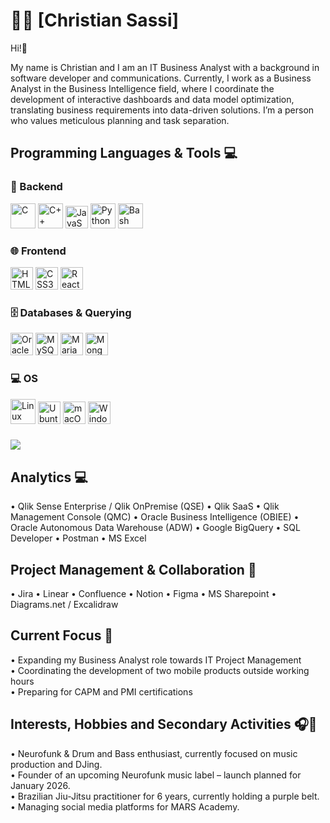 # 👨‍💻 [Christian Sassi]

Hi!👋

My name is Christian and I am an IT Business Analyst with a background in software developer and communications. Currently, I work as a Business Analyst in the Business Intelligence field, where I coordinate the development of interactive dashboards and data model optimization, translating business requirements into data-driven solutions.
I’m a person who values meticulous planning and task separation.

## Programming Languages & Tools 💻

### 🧠 Backend
<img src="https://cdn.jsdelivr.net/gh/devicons/devicon/icons/c/c-original.svg" height="40" alt="C" /> <img src="https://cdn.jsdelivr.net/gh/devicons/devicon/icons/cplusplus/cplusplus-original.svg" height="40" alt="C++" />
<img src="https://raw.githubusercontent.com/danielcranney/readme-generator/main/public/icons/skills/javascript-colored.svg" width="36" height="36" alt="JavaScript" /> <img src="https://cdn.jsdelivr.net/gh/devicons/devicon/icons/python/python-original.svg" height="40" alt="Python" /> <img src="https://cdn.jsdelivr.net/gh/devicons/devicon/icons/bash/bash-original.svg" height="40" alt="Bash" />

### 🌐 Frontend
 <img src="https://raw.githubusercontent.com/danielcranney/readme-generator/main/public/icons/skills/html5-colored.svg" width="36" height="36" alt="HTML5" /> <img src="https://raw.githubusercontent.com/danielcranney/readme-generator/main/public/icons/skills/css3-colored.svg" width="36" height="36" alt="CSS3" /> <img src="https://raw.githubusercontent.com/danielcranney/readme-generator/main/public/icons/skills/react-colored.svg" width="36" height="36" alt="React" />

### 🗄️ Databases & Querying
<img src="https://raw.githubusercontent.com/danielcranney/readme-generator/main/public/icons/skills/oracle-colored.svg" width="36" height="36" alt="Oracle" /> <img src="https://raw.githubusercontent.com/danielcranney/readme-generator/main/public/icons/skills/mysql-colored.svg" width="36" height="36" alt="MySQL" /> <img src="https://raw.githubusercontent.com/marwin1991/profile-technology-icons/refs/heads/main/icons/mariadb.png" width="36" height="36" alt="MariaDB" /> <img src="https://raw.githubusercontent.com/danielcranney/readme-generator/main/public/icons/skills/mongodb-colored.svg" width="36" height="36" alt="MongoDB" />

### 💻 OS
<img src="https://cdn.jsdelivr.net/gh/devicons/devicon/icons/linux/linux-original.svg" height="40" alt="Linux" /> <img src="https://raw.githubusercontent.com/marwin1991/profile-technology-icons/refs/heads/main/icons/ubuntu.png" width="36" height="36" alt="Ubuntu" /> <img src="https://raw.githubusercontent.com/danielcranney/readme-generator/main/public/icons/skills/macos-colored.svg" width="36" height="36" alt="macOS" /> <img src="https://raw.githubusercontent.com/marwin1991/profile-technology-icons/refs/heads/main/icons/windows.png" width="36" height="36" alt="Windows" />


###

![](https://github-readme-stats.vercel.app/api/top-langs/?username=chsassi&theme=github_dark&hide_border=false&include_all_commits=false&count_private=false&layout=compact)


## Analytics 💻

• Qlik Sense Enterprise / Qlik OnPremise (QSE)
• Qlik SaaS
• Qlik Management Console (QMC)
• Oracle Business Intelligence (OBIEE)
• Oracle Autonomous Data Warehouse (ADW)
• Google BigQuery
• SQL Developer
• Postman
• MS Excel

## Project Management & Collaboration 👥

• Jira
• Linear
• Confluence
• Notion
• Figma
• MS Sharepoint
• Diagrams.net / Excalidraw

## Current Focus 🚀

• Expanding my Business Analyst role towards IT Project Management  
• Coordinating the development of two mobile products outside working hours  
• Preparing for CAPM and PMI certifications

## Interests, Hobbies and Secondary Activities 🎧🥋

• Neurofunk & Drum and Bass enthusiast, currently focused on music production and DJing.  
• Founder of an upcoming Neurofunk music label – launch planned for January 2026.  
• Brazilian Jiu-Jitsu practitioner for 6 years, currently holding a purple belt.  
• Managing social media platforms for MARS Academy.
